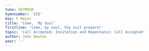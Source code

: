```yaml
---
tune: SEYMOUR
hymnnumber: '155'
key: F Major
title: 'Come,  My Soul'
firstline: 'Come, my soul, thy suit prepare!'
topic: 'Call Accepted; Invitation and Repentance: Call Accepted'
author: John Newton
year: '-'
---
```

